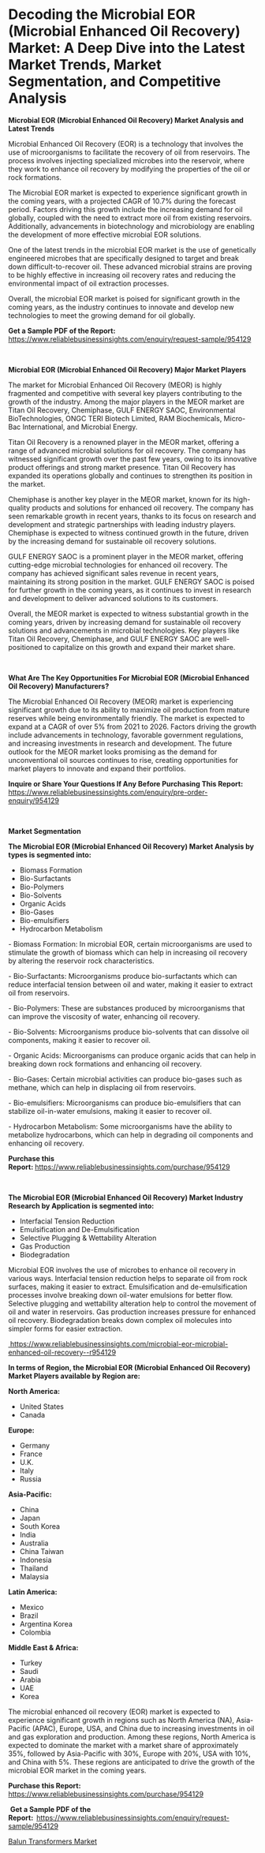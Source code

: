 <p><h1>Decoding the Microbial EOR (Microbial Enhanced Oil Recovery) Market: A Deep Dive into the Latest Market Trends, Market Segmentation, and Competitive Analysis</h1></p><p><strong>Microbial EOR (Microbial Enhanced Oil Recovery) Market Analysis and Latest Trends</strong></p>
<p><p>Microbial Enhanced Oil Recovery (EOR) is a technology that involves the use of microorganisms to facilitate the recovery of oil from reservoirs. The process involves injecting specialized microbes into the reservoir, where they work to enhance oil recovery by modifying the properties of the oil or rock formations.</p><p>The Microbial EOR market is expected to experience significant growth in the coming years, with a projected CAGR of 10.7% during the forecast period. Factors driving this growth include the increasing demand for oil globally, coupled with the need to extract more oil from existing reservoirs. Additionally, advancements in biotechnology and microbiology are enabling the development of more effective microbial EOR solutions.</p><p>One of the latest trends in the microbial EOR market is the use of genetically engineered microbes that are specifically designed to target and break down difficult-to-recover oil. These advanced microbial strains are proving to be highly effective in increasing oil recovery rates and reducing the environmental impact of oil extraction processes.</p><p>Overall, the microbial EOR market is poised for significant growth in the coming years, as the industry continues to innovate and develop new technologies to meet the growing demand for oil globally.</p></p>
<p><strong>Get a Sample PDF of the Report:&nbsp;</strong> <a href="https://www.reliablebusinessinsights.com/enquiry/request-sample/954129">https://www.reliablebusinessinsights.com/enquiry/request-sample/954129</a></p>
<p>&nbsp;</p>
<p><strong>Microbial EOR (Microbial Enhanced Oil Recovery) Major Market Players</strong></p>
<p><p>The market for Microbial Enhanced Oil Recovery (MEOR) is highly fragmented and competitive with several key players contributing to the growth of the industry. Among the major players in the MEOR market are Titan Oil Recovery, Chemiphase, GULF ENERGY SAOC, Environmental BioTechnologies, ONGC TERI Biotech Limited, RAM Biochemicals, Micro-Bac International, and Microbial Energy.</p><p>Titan Oil Recovery is a renowned player in the MEOR market, offering a range of advanced microbial solutions for oil recovery. The company has witnessed significant growth over the past few years, owing to its innovative product offerings and strong market presence. Titan Oil Recovery has expanded its operations globally and continues to strengthen its position in the market.</p><p>Chemiphase is another key player in the MEOR market, known for its high-quality products and solutions for enhanced oil recovery. The company has seen remarkable growth in recent years, thanks to its focus on research and development and strategic partnerships with leading industry players. Chemiphase is expected to witness continued growth in the future, driven by the increasing demand for sustainable oil recovery solutions.</p><p>GULF ENERGY SAOC is a prominent player in the MEOR market, offering cutting-edge microbial technologies for enhanced oil recovery. The company has achieved significant sales revenue in recent years, maintaining its strong position in the market. GULF ENERGY SAOC is poised for further growth in the coming years, as it continues to invest in research and development to deliver advanced solutions to its customers.</p><p>Overall, the MEOR market is expected to witness substantial growth in the coming years, driven by increasing demand for sustainable oil recovery solutions and advancements in microbial technologies. Key players like Titan Oil Recovery, Chemiphase, and GULF ENERGY SAOC are well-positioned to capitalize on this growth and expand their market share.</p></p>
<p>&nbsp;</p>
<p><strong>What Are The Key Opportunities For Microbial EOR (Microbial Enhanced Oil Recovery) Manufacturers?</strong></p>
<p><p>The Microbial Enhanced Oil Recovery (MEOR) market is experiencing significant growth due to its ability to maximize oil production from mature reserves while being environmentally friendly. The market is expected to expand at a CAGR of over 5% from 2021 to 2026. Factors driving the growth include advancements in technology, favorable government regulations, and increasing investments in research and development. The future outlook for the MEOR market looks promising as the demand for unconventional oil sources continues to rise, creating opportunities for market players to innovate and expand their portfolios.</p></p>
<p><strong>Inquire or Share Your Questions If Any Before Purchasing This Report:</strong> <a href="https://www.reliablebusinessinsights.com/enquiry/pre-order-enquiry/954129">https://www.reliablebusinessinsights.com/enquiry/pre-order-enquiry/954129</a></p>
<p>&nbsp;</p>
<p><strong>Market Segmentation</strong></p>
<p><strong>The Microbial EOR (Microbial Enhanced Oil Recovery) Market Analysis by types is segmented into:</strong></p>
<p><ul><li>Biomass Formation</li><li>Bio-Surfactants</li><li>Bio-Polymers</li><li>Bio-Solvents</li><li>Organic Acids</li><li>Bio-Gases</li><li>Bio-emulsifiers</li><li>Hydrocarbon Metabolism</li></ul></p>
<p><p>- Biomass Formation: In microbial EOR, certain microorganisms are used to stimulate the growth of biomass which can help in increasing oil recovery by altering the reservoir rock characteristics.</p><p>- Bio-Surfactants: Microorganisms produce bio-surfactants which can reduce interfacial tension between oil and water, making it easier to extract oil from reservoirs.</p><p>- Bio-Polymers: These are substances produced by microorganisms that can improve the viscosity of water, enhancing oil recovery.</p><p>- Bio-Solvents: Microorganisms produce bio-solvents that can dissolve oil components, making it easier to recover oil.</p><p>- Organic Acids: Microorganisms can produce organic acids that can help in breaking down rock formations and enhancing oil recovery.</p><p>- Bio-Gases: Certain microbial activities can produce bio-gases such as methane, which can help in displacing oil from reservoirs.</p><p>- Bio-emulsifiers: Microorganisms can produce bio-emulsifiers that can stabilize oil-in-water emulsions, making it easier to recover oil.</p><p>- Hydrocarbon Metabolism: Some microorganisms have the ability to metabolize hydrocarbons, which can help in degrading oil components and enhancing oil recovery.</p></p>
<p><strong>Purchase this Report:&nbsp;</strong><a href="https://www.reliablebusinessinsights.com/purchase/954129">https://www.reliablebusinessinsights.com/purchase/954129</a></p>
<p>&nbsp;</p>
<p><strong>The Microbial EOR (Microbial Enhanced Oil Recovery) Market Industry Research by Application is segmented into:</strong></p>
<p><ul><li>Interfacial Tension Reduction</li><li>Emulsification and De-Emulsification</li><li>Selective Plugging & Wettability Alteration</li><li>Gas Production</li><li>Biodegradation</li></ul></p>
<p><p>Microbial EOR involves the use of microbes to enhance oil recovery in various ways. Interfacial tension reduction helps to separate oil from rock surfaces, making it easier to extract. Emulsification and de-emulsification processes involve breaking down oil-water emulsions for better flow. Selective plugging and wettability alteration help to control the movement of oil and water in reservoirs. Gas production increases pressure for enhanced oil recovery. Biodegradation breaks down complex oil molecules into simpler forms for easier extraction.</p></p>
<p><a href="https://www.reliablebusinessinsights.com/microbial-eor-microbial-enhanced-oil-recovery--r954129">&nbsp;https://www.reliablebusinessinsights.com/microbial-eor-microbial-enhanced-oil-recovery--r954129</a></p>
<p><strong>In terms of Region, the Microbial EOR (Microbial Enhanced Oil Recovery) Market Players available by Region are:</strong></p>
<p>
    <p> <strong> North America: </strong>
        <ul>
            <li>United States</li>
            <li>Canada</li>
        </ul>
        </p> 
    <p> <strong> Europe: </strong>
        <ul>
            <li>Germany</li>
            <li>France</li>
            <li>U.K.</li>
            <li>Italy</li>
            <li>Russia</li>
        </ul>
        </p> 
    <p> <strong> Asia-Pacific: </strong>
        <ul>
            <li>China</li>
            <li>Japan</li>
            <li>South Korea</li>
            <li>India</li>
            <li>Australia</li>
            <li>China Taiwan</li>
            <li>Indonesia</li>
            <li>Thailand</li>
            <li>Malaysia</li>
        </ul>
        </p> 
    <p> <strong> Latin America: </strong>
        <ul>
            <li>Mexico</li>
            <li>Brazil</li>
            <li>Argentina Korea</li>
            <li>Colombia</li>
        </ul>
        </p> 
    <p> <strong> Middle East & Africa: </strong>
        <ul>
            <li>Turkey</li>
            <li>Saudi</li>
            <li>Arabia</li>
            <li>UAE</li>
            <li>Korea</li>
        </ul>
    </p>
    </p>
<p><p>The microbial enhanced oil recovery (EOR) market is expected to experience significant growth in regions such as North America (NA), Asia-Pacific (APAC), Europe, USA, and China due to increasing investments in oil and gas exploration and production. Among these regions, North America is expected to dominate the market with a market share of approximately 35%, followed by Asia-Pacific with 30%, Europe with 20%, USA with 10%, and China with 5%. These regions are anticipated to drive the growth of the microbial EOR market in the coming years.</p></p>
<p><strong>Purchase this Report: </strong><a href="https://www.reliablebusinessinsights.com/purchase/954129">https://www.reliablebusinessinsights.com/purchase/954129</a></p>
<p>&nbsp;<strong>Get a Sample PDF of the Report:&nbsp;&nbsp;</strong><a href="https://www.reliablebusinessinsights.com/enquiry/request-sample/954129">https://www.reliablebusinessinsights.com/enquiry/request-sample/954129</a></p>
<p><strong></strong></p>
<p><p><a href="https://github.com/Sherrillcrooksxa8i18ucf2m/Market-Research-Report-List-3/blob/main/balun-transformers-market.md">Balun Transformers Market</a></p></p>